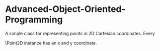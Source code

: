# Advanced-Object-Oriented-Programming

A simple class for representing points in 2D Cartesian coordinates. Every

\Point2D instance has an x and y coordinate.
